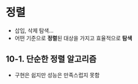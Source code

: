 # 정렬

- 삽입, 삭제 탐색...
- 어떤 기준으로 **정렬**된 대상을 가지고 효율적으로 **탐색**

## 10-1. 단순한 정렬 알고리즘

- 구현은 쉽지만 성능은 만족스럽지 못함
